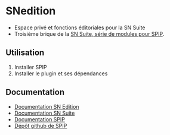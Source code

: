 # SNedition
- Espace privé et fonctions éditoriales pour la SN Suite
- Troisième brique de la [SN Suite, série de modules pour SPIP](https://snsuite.net).

## Utilisation
1. Installer SPIP
1. Installer le plugin et ses dépendances

## Documentation
- [Documentation SN Edition](https://snsuite.net/-SN-Edition-)
- [Documentation SN Suite](https://snsuite.net/-Documentation-)
- [Documentation SPIP](https://www.spip.net/)
- [Dépôt github de SPIP](https://github.com/spip)

